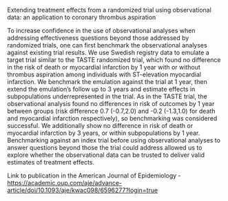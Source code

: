 Extending treatment effects from a randomized trial using observational data: an application to coronary thrombus aspiration

To increase confidence in the use of observational analyses when addressing effectiveness questions beyond those addressed by randomized trials, one can first benchmark the observational analyses against existing trial results. We use Swedish registry data to emulate a target trial similar to the TASTE randomized trial, which found no difference in the risk of death or myocardial infarction by 1 year with or without thrombus aspiration among individuals with ST-elevation myocardial infarction. We benchmark the emulation against the trial at 1 year, then extend the emulation’s follow up to 3 years and estimate effects in subpopulations underrepresented in the trial. As in the TASTE trial, the observational analysis found no differences in risk of outcomes by 1 year between groups (risk difference 0.7 (-0.7,2.0) and -0.2 (-1.3,1.0) for death and myocardial infarction respectively), so benchmarking was considered successful. We additionally show no difference in risk of death or myocardial infarction by 3 years, or within subpopulations by 1 year. Benchmarking against an index trial before using observational analyses to answer questions beyond those the trial could address allowed us to explore whether the observational data can be trusted to deliver valid estimates of treatment effects.

Link to publication in the American Journal of Epidemiology - https://academic.oup.com/aje/advance-article/doi/10.1093/aje/kwac098/6596277?login=true
